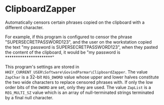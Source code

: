 # ClipboardZapper
Automatically censors certain phrases copied on the clipboard with a different character.
                                                                 
For example, if this program is configured to censor the phrase "SUPERSECRETPASSWORD123", and the user on the workstation copied the text "my password is SUPERSECRETPASSWORD123", when they pasted the content of the clipboard, it would be "my password is **********************"

This program's settings are stored in `HKEY_CURRENT_USER\Software\GovindParmar\ClipboardZapper`. 
The value `ZapChar` is a 32-bit `REG_DWORD` value whose upper and lower halves constitute the two wide characters to replace censored phrases with.
If only the low order bits of the `DWORD` are set, only they are used.
The value `ZapList` is a `REG_MULTI_SZ` value which is an array of null-terminated strings terminated by a final null character. 

